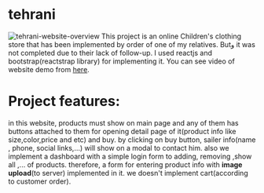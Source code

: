 # tehrani
![tehrani-website-overview](https://github.com/alimoqimi97/tehrani/blob/main/tehrani-main/70ba92342f98df3b170dd05810580177.gif)
This project is an online Children's clothing store that has been implemented by order of one of my relatives. Butو it was not completed due to their lack of follow-up.
I used reactjs and bootstrap(reactstrap library) for implementing it.
You can see video of website demo from [here](https://www.aparat.com/v/bJSPx).

# Project features:
in this website, products must show on main page and any of them has buttons attached to them for opening detail page of it(product info like size,color,price and etc) and buy.
by clicking on buy button, sailer info(name , phone, social links,...) will show on a modal to contact him.
also we implement a dashboard with a simple login form to adding, removing ,show all ,... of products. therefore, a form for entering product info with **image upload**(to server) implemented in it.
we doesn't implement cart(according to customer order). 
